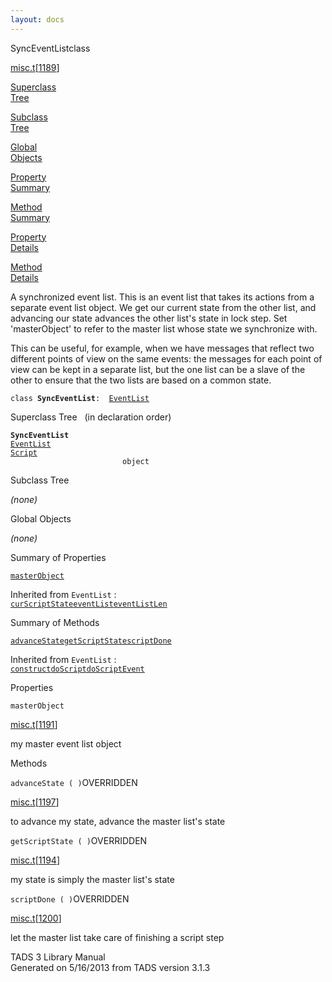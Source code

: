 ```yaml
---
layout: docs
---
```

<span class="title">SyncEventList</span><span class="type">class</span>

[misc.t](../file/misc.t.html)\[[1189](../source/misc.t.html#1189)\]

[Superclass  
Tree](#_SuperClassTree_)

[Subclass  
Tree](#_SubClassTree_)

[Global  
Objects](#_ObjectSummary_)

[Property  
Summary](#_PropSummary_)

[Method  
Summary](#_MethodSummary_)

[Property  
Details](#_Properties_)

[Method  
Details](#_Methods_)

<div class="fdesc">

A synchronized event list. This is an event list that takes its actions
from a separate event list object. We get our current state from the
other list, and advancing our state advances the other list's state in
lock step. Set 'masterObject' to refer to the master list whose state we
synchronize with.

This can be useful, for example, when we have messages that reflect two
different points of view on the same events: the messages for each point
of view can be kept in a separate list, but the one list can be a slave
of the other to ensure that the two lists are based on a common state.

`class `**`SyncEventList`**` :   `[`EventList`](../object/EventList.html)

</div>

<span id="_SuperClassTree_"></span>

<div class="mjhd">

<span class="hdln">Superclass Tree</span>   (in declaration order)

</div>

**`SyncEventList`**  
[`EventList`](../object/EventList.html)  
[`Script`](../object/Script.html)  
`                         object`  
<span id="_SubClassTree_"></span>

<div class="mjhd">

<span class="hdln">Subclass Tree</span>  

</div>

*(none)* <span id="_ObjectSummary_"></span>

<div class="mjhd">

<span class="hdln">Global Objects</span>  

</div>

*(none)* <span id="_PropSummary_"></span>

<div class="mjhd">

<span class="hdln">Summary of Properties</span>  

</div>

[`masterObject`](#masterObject)

Inherited from `EventList` :  
[`curScriptState`](../object/EventList.html#curScriptState)[`eventList`](../object/EventList.html#eventList)[`eventListLen`](../object/EventList.html#eventListLen)



<span id="_MethodSummary_"></span>

<div class="mjhd">

<span class="hdln">Summary of Methods</span>  

</div>

[`advanceState`](#advanceState)[`getScriptState`](#getScriptState)[`scriptDone`](#scriptDone)

Inherited from `EventList` :  
[`construct`](../object/EventList.html#construct)[`doScript`](../object/EventList.html#doScript)[`doScriptEvent`](../object/EventList.html#doScriptEvent)



<span id="_Properties_"></span>

<div class="mjhd">

<span class="hdln">Properties</span>  

</div>

<span id="masterObject"></span>

`masterObject`

[misc.t](../file/misc.t.html)\[[1191](../source/misc.t.html#1191)\]

<div class="desc">

my master event list object

</div>

<span id="_Methods_"></span>

<div class="mjhd">

<span class="hdln">Methods</span>  

</div>

<span id="advanceState"></span>

`advanceState ( )`<span class="rem">OVERRIDDEN</span>

[misc.t](../file/misc.t.html)\[[1197](../source/misc.t.html#1197)\]

<div class="desc">

to advance my state, advance the master list's state

</div>

<span id="getScriptState"></span>

`getScriptState ( )`<span class="rem">OVERRIDDEN</span>

[misc.t](../file/misc.t.html)\[[1194](../source/misc.t.html#1194)\]

<div class="desc">

my state is simply the master list's state

</div>

<span id="scriptDone"></span>

`scriptDone ( )`<span class="rem">OVERRIDDEN</span>

[misc.t](../file/misc.t.html)\[[1200](../source/misc.t.html#1200)\]

<div class="desc">

let the master list take care of finishing a script step

</div>

<div class="ftr">

TADS 3 Library Manual  
Generated on 5/16/2013 from TADS version 3.1.3

</div>
